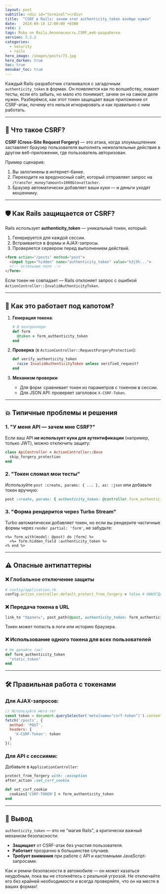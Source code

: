 ```yaml
---
layout: post
subtitle: <div id="terminal"></div>
title:  "CSRF в Rails: зачем этот authenticity_token вообще нужен"
date:   2024-09-18 12:00:00 +0300
rate: 2
tags: Ruby on Rails,безопасность,CSRF,веб-разработка
version: 3.2.2
categories:
  - security
  - rails
hero_image: /images/posts/73.jpg
hero_darken: true
toc: true
menubar_toc: true
---
```


Каждый Rails-разработчик сталкивался с загадочным `authenticity_token` в формах. Он появляется как по волшебству, ломает тесты, если его забыть, но мало кто понимает, зачем он на самом деле нужен. Разберёмся, как этот токен защищает ваше приложение от CSRF-атак, почему его нельзя игнорировать и как правильно с ним работать.

---

## 🔐 Что такое CSRF?

**CSRF (Cross-Site Request Forgery)** — это атака, когда злоумышленник заставляет браузер пользователя выполнять нежелательные действия в другом веб-приложении, где пользователь авторизован.

Пример сценария:
1. Вы залогинены в интернет-банке.
2. Переходите на вредоносный сайт, который отправляет запрос на `/transfer_money?amount=1000&to=attacker`.
3. Браузер автоматически добавляет ваши куки — и деньги уходят мошеннику.

---

## 🛡️ Как Rails защищается от CSRF?

Rails использует **authenticity_token** — уникальный токен, который:
1. Генерируется для каждой сессии.
2. Встраивается в формы и AJAX-запросы.
3. Проверяется сервером перед выполнением действий.

```html
<form action="/posts" method="post">
  <input type="hidden" name="authenticity_token" value="k3j5h...">
  <!-- остальные поля -->
</form>
```

Если токен не совпадает — Rails отклоняет запрос с ошибкой `ActionController::InvalidAuthenticityToken`.

---

## 🔧 Как это работает под капотом?

1. **Генерация токена**:
   ```ruby
   # В контроллере
   def form
     @token = form_authenticity_token
   end
   ```

2. **Проверка** (в `ActionController::RequestForgeryProtection`):
   ```ruby
   def verify_authenticity_token
     raise InvalidAuthenticityToken unless verified_request?
   end
   ```

3. **Механизм проверки**:
   - Для форм: сравнивает токен из параметров с токеном в сессии.
   - Для JSON API: проверяет заголовок `X-CSRF-Token`.

---

## 💥 Типичные проблемы и решения

### 1. "У меня API — зачем мне CSRF?"
Если ваш API **не использует куки для аутентификации** (например, только JWT), можно отключить защиту:
```ruby
class ApiController < ActionController::Base
  skip_forgery_protection
end
```

### 2. "Токен сломал мои тесты"
Используйте `post :create, params: { ... }, as: :json` или добавьте токен вручную:
```ruby
post :create, params: { authenticity_token: @controller.form_authenticity_token }
```

### 3. "Форма рендерится через Turbo Stream"
Turbo автоматически добавляет токен, но если вы рендерите частичные формы через `render partial: 'form'`, не забудьте:
```erb
<%= form_with(model: @post) do |form| %>
  <%= form.hidden_field :authenticity_token %>
<% end %>
```

---

## ⚠️ Опасные антипаттерны

### ❌ Глобальное отключение защиты
```ruby
# config/application.rb
config.action_controller.default_protect_from_forgery = false # НИКОГДА ТАК НЕ ДЕЛАЙТЕ
```

### ❌ Передача токена в URL
```ruby
link_to "Удалить", post_path(@post, authenticity_token: form_authenticity_token), method: :delete
```
Токен может попасть в логи или историю браузера.

### ❌ Использование одного токена для всех пользователей
```ruby
# Не делайте так!
def form_authenticity_token
  "static_token"
end
```

---

## 🛠️ Правильная работа с токенами

### Для AJAX-запросов:
```javascript
// Используйте мета-тег
const token = document.querySelector('meta[name="csrf-token"]').content;
fetch('/posts', {
  method: 'POST',
  headers: {
    'X-CSRF-Token': token
  }
});
```

### Для API с сессиями:
Добавьте в `ApplicationController`:
```ruby
protect_from_forgery with: :exception
after_action :set_csrf_cookie

def set_csrf_cookie
  cookies['CSRF-TOKEN'] = form_authenticity_token
end
```

---

## 🎯 Вывод

`authenticity_token` — это не "магия Rails", а критически важный механизм безопасности:
- **Защищает** от CSRF-атак без участия пользователя.
- **Работает** прозрачно в большинстве случаев.
- **Требует внимания** при работе с API и кастомными JavaScript-запросами.

Как и ремни безопасности в автомобиле — он может казаться неудобным, пока вы не столкнётесь с реальной угрозой. Не отключайте его без крайней необходимости и всегда проверяйте, что он на месте в ваших формах!
